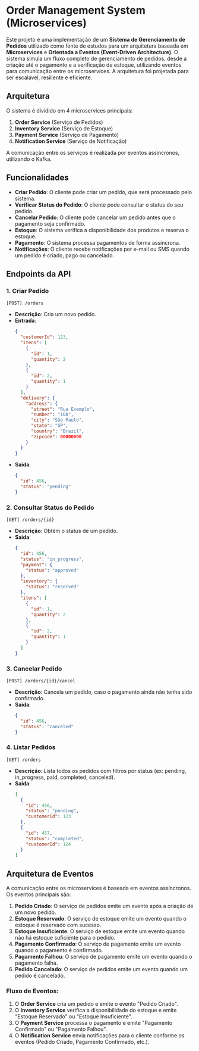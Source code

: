 # Order Management System (Microservices)

Este projeto é uma implementação de um **Sistema de Gerenciamento de Pedidos** utilizado como fonte de estudos para um arquitetura baseada em **Microservices** e **Orientada a Eventos (Event-Driven Architecture)**. O sistema simula um fluxo completo de gerenciamento de pedidos, desde a criação até o pagamento e a verificação de estoque, utilizando eventos para comunicação entre os microservices. A arquitetura foi projetada para ser escalável, resiliente e eficiente.

## Arquitetura

O sistema é dividido em 4 microservices principais:

1. **Order Service** (Serviço de Pedidos)  
2. **Inventory Service** (Serviço de Estoque)  
3. **Payment Service** (Serviço de Pagamento)  
4. **Notification Service** (Serviço de Notificação)

A comunicação entre os serviços é realizada por eventos assíncronos, utilizando o Kafka.

## Funcionalidades

- **Criar Pedido**: O cliente pode criar um pedido, que será processado pelo sistema.
- **Verificar Status do Pedido**: O cliente pode consultar o status do seu pedido.
- **Cancelar Pedido**: O cliente pode cancelar um pedido antes que o pagamento seja confirmado.
- **Estoque**: O sistema verifica a disponibilidade dos produtos e reserva o estoque.
- **Pagamento**: O sistema processa pagamentos de forma assíncrona.
- **Notificações**: O cliente recebe notificações por e-mail ou SMS quando um pedido é criado, pago ou cancelado.

## Endpoints da API

### **1. Criar Pedido**
`[POST] /orders`
- **Descrição**: Cria um novo pedido.
- **Entrada**:
  ```json
  {
    "customerId": 123,
    "itens": [
      { 
        "id": 1, 
        "quantity": 2 
      },
      { 
        "id": 2, 
        "quantity": 1 
      }
    ],
    "delivery": {
      "address": {
        "street": "Rua Exemplo",
        "number": "10A",
        "city": "São Paulo",
        "state": "SP",
        "country": "Brazil",
        "zipcode": 00000000
      }
    }
  }
- **Saida**:
  ```json
  {
    "id": 456,
    "status": "pending"
  }

### **2. Consultar Status do Pedido**
`[GET] /orders/{id}`
- **Descrição**: Obtém o status de um pedido.
- **Saida**:
  ```json
  {
    "id": 456,
    "status": "in_progress",
    "payment": {
      "status": "approved"
    },
    "inventory": {
      "status": "reserved"
    },
    "itens": [
      { 
        "id": 1, 
        "quantity": 2 
      },
      { 
        "id": 2, 
        "quantity": 1 
      }
    ]
  }

### **3. Cancelar Pedido**
`[POST] /orders/{id}/cancel`
- **Descrição**: Cancela um pedido, caso o pagamento ainda não tenha sido confirmado.
- **Saida**:
  ```json
  {
    "id": 456,
    "status": "canceled"
  }


### **4. Listar Pedidos**
`[GET] /orders`
- **Descrição**: Lista todos os pedidos com filtros por status (ex: pending, in_progress, paid, completed, canceled).
- **Saida**:
  ```json
  [
    {
      "id": 456,
      "status": "pending",
      "customerId": 123
    },
    {
      "id": 457,
      "status": "completed",
      "customerId": 124
    }
  ]
## Arquitetura de Eventos

A comunicação entre os microservices é baseada em eventos assíncronos. Os eventos principais são:

1. **Pedido Criado**: O serviço de pedidos emite um evento após a criação de um novo pedido.
2. **Estoque Reservado**: O serviço de estoque emite um evento quando o estoque é reservado com sucesso.
3. **Estoque Insuficiente**: O serviço de estoque emite um evento quando não há estoque suficiente para o pedido.
4. **Pagamento Confirmado**: O serviço de pagamento emite um evento quando o pagamento é confirmado.
5. **Pagamento Falhou**: O serviço de pagamento emite um evento quando o pagamento falha.
6. **Pedido Cancelado**: O serviço de pedidos emite um evento quando um pedido é cancelado.

### Fluxo de Eventos:

1. O **Order Service** cria um pedido e emite o evento "Pedido Criado".
2. O **Inventory Service** verifica a disponibilidade do estoque e emite "Estoque Reservado" ou "Estoque Insuficiente".
3. O **Payment Service** processa o pagamento e emite "Pagamento Confirmado" ou "Pagamento Falhou".
4. O **Notification Service** envia notificações para o cliente conforme os eventos (Pedido Criado, Pagamento Confirmado, etc.).